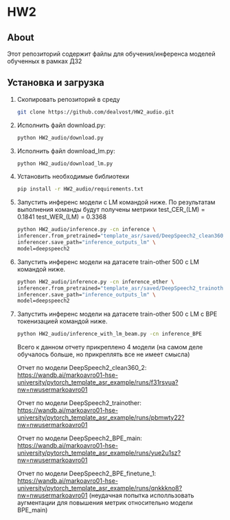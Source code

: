 # HW2

## About

Этот репозиторий содержит файлы для обучения/инференса моделей обученных в рамках ДЗ2

## Установка и загрузка


1. Скопировать репозиторий в среду

   ```bash
   git clone https://github.com/dealvost/HW2_audio.git
   ```

2. Исполнить файл download.py:
   ```bash
   python HW2_audio/download.py
   ```


3. Исполнить файл download_lm.py:
   ```bash
   python HW2_audio/download_lm.py
   ```
4. Установить необходимые библиотеки
   ```bash
   pip install -r HW2_audio/requirements.txt
   ```
5. Запустить инференс модели с LM командой ниже. По результатам выполнения команды будут получены метрики test_CER_(LM) = 0.1841 test_WER_(LM) = 0.3368
   ```bash
   python HW2_audio/inference.py -cn inference \
   inferencer.from_pretrained="template_asr/saved/DeepSpeech2_clean360_2/model_best_wer.pth" \
   inferencer.save_path="inference_outputs_lm" \
   model=deepspeech2 
   ```
6. Запустить инференс модели на датасете train-other 500  с LM командой ниже.

   ```bash
   python HW2_audio/inference.py -cn inference_other \
   inferencer.from_pretrained="template_asr/saved/DeepSpeech2_trainother/model_best_wer.pth" \
   inferencer.save_path="inference_outputs_lm" \
   model=deepspeech2
   ```
7. Запустить инференс модели на датасете train-other 500  с LM с BPE токенизацией командой ниже.
   ```bash
   python HW2_audio/inference_with_lm_beam.py -cn inference_BPE
   ```


   Всего к данном отчету прикреплено 4 модели (на самом деле обучалось больше, но прикреплять все не имеет смысла)

   Отчет по модели DeepSpeech2_clean360_2: https://wandb.ai/markoavro01-hse-university/pytorch_template_asr_example/runs/f31rsvua?nw=nwusermarkoavro01

   Отчет по модели DeepSpeech2_trainother: https://wandb.ai/markoavro01-hse-university/pytorch_template_asr_example/runs/pbmwty22?nw=nwusermarkoavro01

   Отчет по модели DeepSpeech2_BPE_main:  https://wandb.ai/markoavro01-hse-university/pytorch_template_asr_example/runs/yue2u1sz?nw=nwusermarkoavro01

   Отчет по модели DeepSpeech2_BPE_finetune_1: https://wandb.ai/markoavro01-hse-university/pytorch_template_asr_example/runs/qnkkkno8?nw=nwusermarkoavro01 (неудачная попытка исполльзовать аугментации для повышения метрик относительно модели BPE_main)

